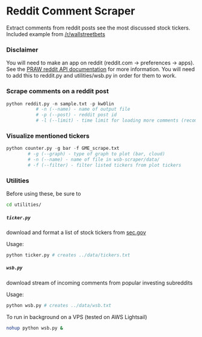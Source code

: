 # Reddit Comment Scraper
Extract comments from reddit posts see the most discussed stock tickers. Included example from [/r/wallstreetbets](https://reddit.com/r/wallstreetbets)

### Disclaimer
You will need to make an app on reddit (reddit.com -> preferences -> apps). See the [PRAW reddit API documentation](https://praw.readthedocs.io/en/latest/getting_started/authentication.html) for more information. You will need to add this to reddit.py and utilities/wsb.py in order for them to work.

### Scrape comments on a reddit post
```python
python reddit.py -n sample.txt -p kw0lin
	       # -n (--name) - name of output file 
	       # -p (--post) - reddit post id
	       # -l (--limit) - time limit for loading more comments (recommended=100)
```

### Visualize mentioned tickers
```python
python counter.py -g bar -f GME_scrape.txt
		# -g (--graph) - type of graph to plot (bar, cloud)
		# -n (--name) - name of file in wsb-scraper/data/
		# -f (--filter) - filter listed tickers from plot tickers 
```

### Utilities
Before using these, be sure to 
```bash
cd utilities/
```

##### `ticker.py` 

download and format a list of stock tickers from [sec.gov](https://www.sec.gov/file/company-tickers)

Usage: 
```bash 
python ticker.py # creates ../data/tickers.txt
```

##### `wsb.py` 

download stream of incoming comments from popular investing subreddits

Usage: 
```bash 
python wsb.py # creates ../data/wsb.txt
```

To run in background on a VPS (tested on AWS Lightsail)
```bash
nohup python wsb.py &
```

